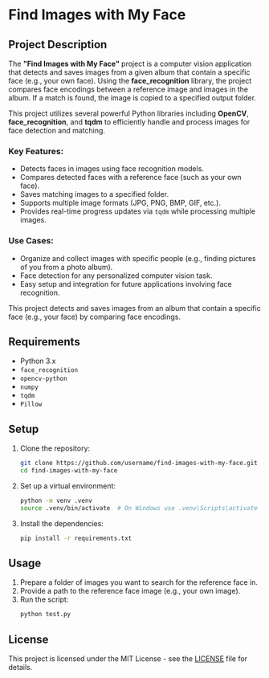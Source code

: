 # Find Images with My Face
## Project Description

The **"Find Images with My Face"** project is a computer vision application that detects and saves images from a given album that contain a specific face (e.g., your own face). Using the **face_recognition** library, the project compares face encodings between a reference image and images in the album. If a match is found, the image is copied to a specified output folder.

This project utilizes several powerful Python libraries including **OpenCV**, **face_recognition**, and **tqdm** to efficiently handle and process images for face detection and matching.

### Key Features:
- Detects faces in images using face recognition models.
- Compares detected faces with a reference face (such as your own face).
- Saves matching images to a specified folder.
- Supports multiple image formats (JPG, PNG, BMP, GIF, etc.).
- Provides real-time progress updates via `tqdm` while processing multiple images.

### Use Cases:
- Organize and collect images with specific people (e.g., finding pictures of you from a photo album).
- Face detection for any personalized computer vision task.
- Easy setup and integration for future applications involving face recognition.


This project detects and saves images from an album that contain a specific face (e.g., your face) by comparing face encodings.

## Requirements

- Python 3.x
- `face_recognition`
- `opencv-python`
- `numpy`
- `tqdm`
- `Pillow`

## Setup

1. Clone the repository:
    ```bash
    git clone https://github.com/username/find-images-with-my-face.git
    cd find-images-with-my-face
    ```

2. Set up a virtual environment:
    ```bash
    python -m venv .venv
    source .venv/bin/activate  # On Windows use .venv\Scripts\activate
    ```

3. Install the dependencies:
    ```bash
    pip install -r requirements.txt
    ```

## Usage

1. Prepare a folder of images you want to search for the reference face in.
2. Provide a path to the reference face image (e.g., your own image).
3. Run the script:
    ```bash
    python test.py
    ```

## License

This project is licensed under the MIT License - see the [LICENSE](LICENSE) file for details.
